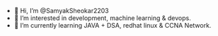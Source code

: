 - 👋 Hi, I’m @SamyakSheokar2203
- 👀 I’m interested in development, machine learning & devops.
- 🌱 I’m currently learning JAVA + DSA, redhat linux & CCNA Network.
